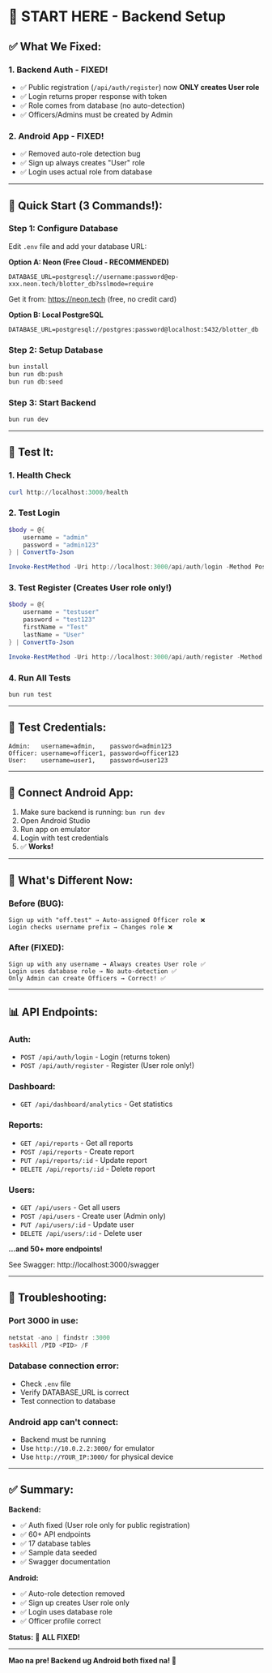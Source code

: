 # 🚀 START HERE - Backend Setup

## ✅ **What We Fixed:**

### **1. Backend Auth - FIXED!**
- ✅ Public registration (`/api/auth/register`) now **ONLY creates User role**
- ✅ Login returns proper response with token
- ✅ Role comes from database (no auto-detection)
- ✅ Officers/Admins must be created by Admin

### **2. Android App - FIXED!**
- ✅ Removed auto-role detection bug
- ✅ Sign up always creates "User" role
- ✅ Login uses actual role from database

---

## 🎯 **Quick Start (3 Commands!):**

### **Step 1: Configure Database**

Edit `.env` file and add your database URL:

**Option A: Neon (Free Cloud - RECOMMENDED)**
```env
DATABASE_URL=postgresql://username:password@ep-xxx.neon.tech/blotter_db?sslmode=require
```

Get it from: https://neon.tech (free, no credit card)

**Option B: Local PostgreSQL**
```env
DATABASE_URL=postgresql://postgres:password@localhost:5432/blotter_db
```

### **Step 2: Setup Database**
```powershell
bun install
bun run db:push
bun run db:seed
```

### **Step 3: Start Backend**
```powershell
bun run dev
```

---

## 🧪 **Test It:**

### **1. Health Check**
```powershell
curl http://localhost:3000/health
```

### **2. Test Login**
```powershell
$body = @{
    username = "admin"
    password = "admin123"
} | ConvertTo-Json

Invoke-RestMethod -Uri http://localhost:3000/api/auth/login -Method Post -Body $body -ContentType "application/json"
```

### **3. Test Register (Creates User role only!)**
```powershell
$body = @{
    username = "testuser"
    password = "test123"
    firstName = "Test"
    lastName = "User"
} | ConvertTo-Json

Invoke-RestMethod -Uri http://localhost:3000/api/auth/register -Method Post -Body $body -ContentType "application/json"
```

### **4. Run All Tests**
```powershell
bun run test
```

---

## 🔑 **Test Credentials:**

```
Admin:   username=admin,    password=admin123
Officer: username=officer1, password=officer123
User:    username=user1,    password=user123
```

---

## 📱 **Connect Android App:**

1. Make sure backend is running: `bun run dev`
2. Open Android Studio
3. Run app on emulator
4. Login with test credentials
5. ✅ **Works!**

---

## 🎉 **What's Different Now:**

### **Before (BUG):**
```
Sign up with "off.test" → Auto-assigned Officer role ❌
Login checks username prefix → Changes role ❌
```

### **After (FIXED):**
```
Sign up with any username → Always creates User role ✅
Login uses database role → No auto-detection ✅
Only Admin can create Officers → Correct! ✅
```

---

## 📊 **API Endpoints:**

### **Auth:**
- `POST /api/auth/login` - Login (returns token)
- `POST /api/auth/register` - Register (User role only!)

### **Dashboard:**
- `GET /api/dashboard/analytics` - Get statistics

### **Reports:**
- `GET /api/reports` - Get all reports
- `POST /api/reports` - Create report
- `PUT /api/reports/:id` - Update report
- `DELETE /api/reports/:id` - Delete report

### **Users:**
- `GET /api/users` - Get all users
- `POST /api/users` - Create user (Admin only)
- `PUT /api/users/:id` - Update user
- `DELETE /api/users/:id` - Delete user

**...and 50+ more endpoints!**

See Swagger: http://localhost:3000/swagger

---

## 🐛 **Troubleshooting:**

### **Port 3000 in use:**
```powershell
netstat -ano | findstr :3000
taskkill /PID <PID> /F
```

### **Database connection error:**
- Check `.env` file
- Verify DATABASE_URL is correct
- Test connection to database

### **Android app can't connect:**
- Backend must be running
- Use `http://10.0.2.2:3000/` for emulator
- Use `http://YOUR_IP:3000/` for physical device

---

## ✅ **Summary:**

**Backend:**
- ✅ Auth fixed (User role only for public registration)
- ✅ 60+ API endpoints
- ✅ 17 database tables
- ✅ Sample data seeded
- ✅ Swagger documentation

**Android:**
- ✅ Auto-role detection removed
- ✅ Sign up creates User role only
- ✅ Login uses database role
- ✅ Officer profile correct

**Status:** 🎉 **ALL FIXED!**

---

**Mao na pre! Backend ug Android both fixed na! 🚀**
